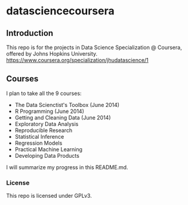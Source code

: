 datasciencecoursera
===================

## Introduction
This repo is for the projects in Data Science Specialization @ Coursera, offered by Johns Hopkins University.
https://www.coursera.org/specialization/jhudatascience/1

## Courses
I plan to take all the 9 courses:
* The Data Scienctist's Toolbox (June 2014)
* R Programming (June 2014)
* Getting and Cleaning Data (June 2014)
* Exploratory Data Analysis
* Reproducible Research
* Statistical Inference
* Regression Models
* Practical Machine Learning
* Developing Data Products

I will summarize my progress in this README.md.

### License
This repo is licensed under GPLv3.
